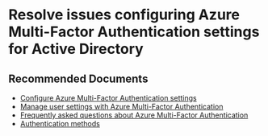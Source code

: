 <properties
    pageTitle="Resolve issues configuring Azure Multi-Factor Authentication settings for Active Directory"
    description="Resolve issues configuring Azure Multi-Factor Authentication settings for Active Directory"
    service="microsoft.aad"
    resource="Microsoft_AAD_IAM"
    authors="curtand"
    ms.author="curtand"
    displayOrder=""
    supportTopicIds="32615515"
    selfHelpType="generic"
    resourceTags=""
    productPesIds="16579"
    cloudEnvironments="public, Fairfax, Mooncake"
 	articleId="41a3b2d0-7861-4711-8477-9dfed1bae0e4"
	ownershipId="AzureIdentity_MultiFactorAuthentication"
/>

# Resolve issues configuring Azure Multi-Factor Authentication settings for Active Directory

## **Recommended Documents**

* [Configure Azure Multi-Factor Authentication settings](https://docs.microsoft.com/azure/active-directory/authentication/howto-mfa-mfasettings)
* [Manage user settings with Azure Multi-Factor Authentication](https://docs.microsoft.com/azure/active-directory/authentication/howto-mfa-userdevicesettings)
* [Frequently asked questions about Azure Multi-Factor Authentication](https://docs.microsoft.com/azure/active-directory/authentication/multi-factor-authentication-faq)
* [Authentication methods](https://docs.microsoft.com/azure/active-directory/authentication/concept-authentication-methods)
